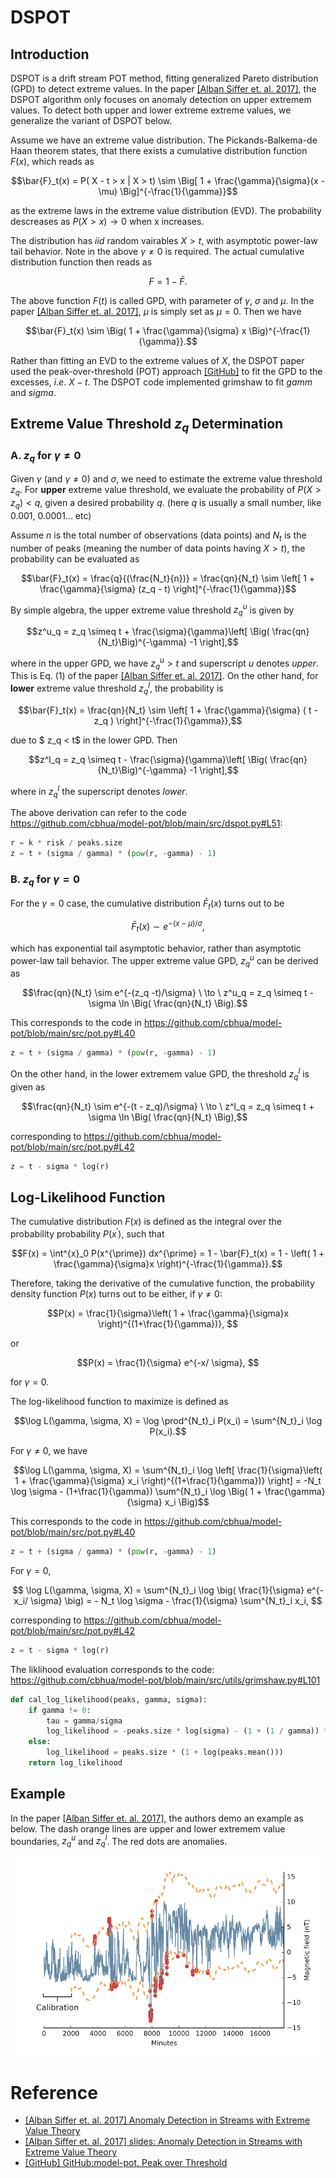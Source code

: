 # DSPOT

## Introduction 

DSPOT is a drift stream POT method, fitting generalized Pareto distribution (GPD) to detect extreme values. In the paper [[Alban Siffer et. al. 2017]][Anomaly Detection in Streams with Extreme Value Theory], the DSPOT algorithm only focuses on anomaly detection on upper extremem values. To detect both upper and lower extreme extreme values, we generalize the variant of DSPOT below.

Assume we have an extreme value distribution. The Pickands-Balkema-de Haan theorem states, that there exists a cumulative distribution function $F(x)$, which reads as

$$\bar{F}_t(x) = P( X - t > x | X > t) \sim \Big[ 1 + \frac{\gamma}{\sigma}(x - \mu) \Big]^{-\frac{1}{\gamma}}$$

as the extreme laws in the extreme value distribution (EVD). The probability descreases as $P(X > x) \to 0$ when x increases.

The distribution has $iid$ random vairables $X > t$, with asymptotic power-law tail behavior. Note in the above $\gamma \ne 0$ is required. The actual cumulative distribution function then reads as 

$$ F = 1 - \bar{F}.$$

The above function $F(t)$ is called GPD, with parameter of $\gamma$, $\sigma$ and $\mu$. In the paper [[Alban Siffer et. al. 2017]][Anomaly Detection in Streams with Extreme Value Theory], $\mu$ is simply set as $\mu = 0$. Then we have

$$\bar{F}_t(x) \sim \Big( 1 + \frac{\gamma}{\sigma} x \Big)^{-\frac{1}{\gamma}}.$$

Rather than fitting an EVD to the extreme values of $X$, the DSPOT paper used the peak-over-threshold (POT) approach [[GitHub]][GitHub:model-pot, Peak over Threshold] to fit the GPD to the excesses, $i.e.$ $X-t$. The DSPOT code implemented grimshaw to fit $gamm$ and $sigma$.


## Extreme Value Threshold $z_q$ Determination

### A. $z_q$ for $\gamma \ne 0$

Given $\gamma$ (and $\gamma \ne 0$) and $\sigma$, we need to estimate the extreme value threshold $z_q$. For **upper** extreme value threshold, we evaluate the probability of $P(X > z_q) < q$, given a desired probability $q$. (here $q$ is usually a small number, like 0.001, 0.0001... etc)

Assume $n$ is the total number of observations (data points) and $N_t$ is the number of peaks (meaning the number of data points having $X > t$), the probability can be evaluated as

$$\bar{F}_t(x) = \frac{q}{(\frac{N_t}{n})} = \frac{qn}{N_t} \sim \left[ 1 + \frac{\gamma}{\sigma} (z_q - t) \right]^{-\frac{1}{\gamma}}$$

By simple algebra, the upper extreme value threshold $z^u_q$ is given by

$$z^u_q = z_q \simeq t + \frac{\sigma}{\gamma}\left[ \Big( \frac{qn}{N_t}\Big)^{-\gamma} -1 \right],$$

where in the upper GPD, we have $z^u_q > t$ and superscript $u$ denotes *upper*. This is Eq. (1) of the paper [[Alban Siffer et. al. 2017]][Anomaly Detection in Streams with Extreme Value Theory]. On the other hand, for **lower** extreme value threshold $z^l_q$, the probability is 

$$\bar{F}_t(x) = \frac{qn}{N_t} \sim \left[ 1 + \frac{\gamma}{\sigma} ( t - z_q ) \right]^{-\frac{1}{\gamma}},$$

due to $ z_q < t$ in the lower GPD. Then

$$z^l_q = z_q \simeq t - \frac{\sigma}{\gamma}\left[ \Big( \frac{qn}{N_t}\Big)^{-\gamma} -1 \right],$$

where in $z^l_q$ the superscript denotes *lower*.

The above derivation can refer to the code https://github.com/cbhua/model-pot/blob/main/src/dspot.py#L51:
```Python
r = k * risk / peaks.size
z = t + (sigma / gamma) * (pow(r, -gamma) - 1)
```

### B. $z_q$ for $\gamma = 0$

For the $\gamma = 0$ case, the cumulative distribution $\bar{F}_t(x)$ turns out to be

$$ \bar{F}_t(x) \sim e^{-(x-\mu)/ \sigma}, $$

which has exponential tail asymptotic behavior, rather than asymptotic power-law tail behavior. The upper extreme value GPD, $z^u_q$ can be derived as 

$$\frac{qn}{N_t} \sim e^{-(z_q -t)/\sigma} \ \to \ z^u_q = z_q \simeq t - \sigma \ln \Big( \frac{qn}{N_t} \Big).$$

This corresponds to the code in https://github.com/cbhua/model-pot/blob/main/src/pot.py#L40
```Python
z = t + (sigma / gamma) * (pow(r, -gamma) - 1)
```

On the other hand, in the lower extremem value GPD, the threshold $z^l_q$ is given as 

$$\frac{qn}{N_t} \sim e^{-(t - z_q)/\sigma} \ \to \ z^l_q = z_q \simeq t + \sigma \ln \Big( \frac{qn}{N_t} \Big),$$

corresponding to https://github.com/cbhua/model-pot/blob/main/src/pot.py#L42
```Python
z = t - sigma * log(r)
```


## Log-Likelihood Function

The cumulative distribution $F(x)$ is defined as the integral over the probability probability $P(x^{\prime})$, such that

$$F(x) = \int^{x}_0 P(x^{\prime}) dx^{\prime} = 1 - \bar{F}_t(x) = 1 - \left( 1 + \frac{\gamma}{\sigma}x \right)^{-\frac{1}{\gamma}}.$$

Therefore, taking the derivative of the cumulative function, the probability density function $P(x)$ turns out to be either, if $\gamma \ne 0$:

$$P(x) = \frac{1}{\sigma}\left( 1 + \frac{\gamma}{\sigma}x \right)^{(1+\frac{1}{\gamma})}, $$

or 

$$P(x) = \frac{1}{\sigma} e^{-x/ \sigma}, $$

for $\gamma = 0$.

The log-likelihood function to maximize is defined as 

$$\log L(\gamma, \sigma, X) = \log \prod^{N_t}_i P(x_i)  = \sum^{N_t}_i \log P(x_i).$$

For $\gamma \ne 0$, we have 

$$\log L(\gamma, \sigma, X) = \sum^{N_t}_i \log \left[ \frac{1}{\sigma}\left( 1 + \frac{\gamma}{\sigma} x_i \right)^{(1+\frac{1}{\gamma})} \right] = -N_t \log \sigma - (1+\frac{1}{\gamma}) \sum^{N_t}_i \log \Big( 1 + \frac{\gamma}{\sigma} x_i \Big)$$

This corresponds to the code in https://github.com/cbhua/model-pot/blob/main/src/pot.py#L40
```Python
z = t + (sigma / gamma) * (pow(r, -gamma) - 1)
```

For $\gamma = 0$, 

$$ \log L(\gamma, \sigma, X) = \sum^{N_t}_i \log \big( \frac{1}{\sigma} e^{-x_i/ \sigma} \big) =  - N_t \log \sigma - \frac{1}{\sigma} \sum^{N_t}_i x_i, $$

corresponding to https://github.com/cbhua/model-pot/blob/main/src/pot.py#L42
```Python
z = t - sigma * log(r)
```

The liklihood evaluation corresponds to the code: https://github.com/cbhua/model-pot/blob/main/src/utils/grimshaw.py#L101
```Python
def cal_log_likelihood(peaks, gamma, sigma):
    if gamma != 0:
        tau = gamma/sigma
        log_likelihood = -peaks.size * log(sigma) - (1 + (1 / gamma)) * (np.log(1 + tau * peaks)).sum()
    else: 
        log_likelihood = peaks.size * (1 + log(peaks.mean()))
    return log_likelihood
```


## Example

In the paper [[Alban Siffer et. al. 2017]][Anomaly Detection in Streams with Extreme Value Theory], the authors demo an example as below. The dash orange lines are upper and lower extremem value boundaries, $z^u_q$ and $z^l_q$. The red dots are anomalies.

![](images/DSPOT_example.png)

# Reference

* [Anomaly Detection in Streams with Extreme Value Theory]: https://hal.archives-ouvertes.fr/hal-01640325/document
[[Alban Siffer et. al. 2017] Anomaly Detection in Streams with Extreme Value Theory](https://hal.archives-ouvertes.fr/hal-01640325/document)
* [slides: Anomaly Detection in Streams with Extreme Value Theory]: https://project.inria.fr/FranceJapanICST/files/2017/05/ASiffer_Presentation_2017.pdf
[[Alban Siffer et. al. 2017] slides: Anomaly Detection in Streams with Extreme Value Theory](https://project.inria.fr/FranceJapanICST/files/2017/05/ASiffer_Presentation_2017.pdf)
* [GitHub:model-pot, Peak over Threshold]: https://github.com/cbhua/model-pot
[[GitHub] GitHub:model-pot, Peak over Threshold](https://github.com/cbhua/model-pot)